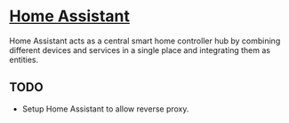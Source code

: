 # [Home Assistant](https://www.home-assistant.io/)

Home Assistant acts as a central smart home controller hub by combining different devices and services in a single place and integrating them as entities.

## TODO

- Setup Home Assistant to allow reverse proxy.
